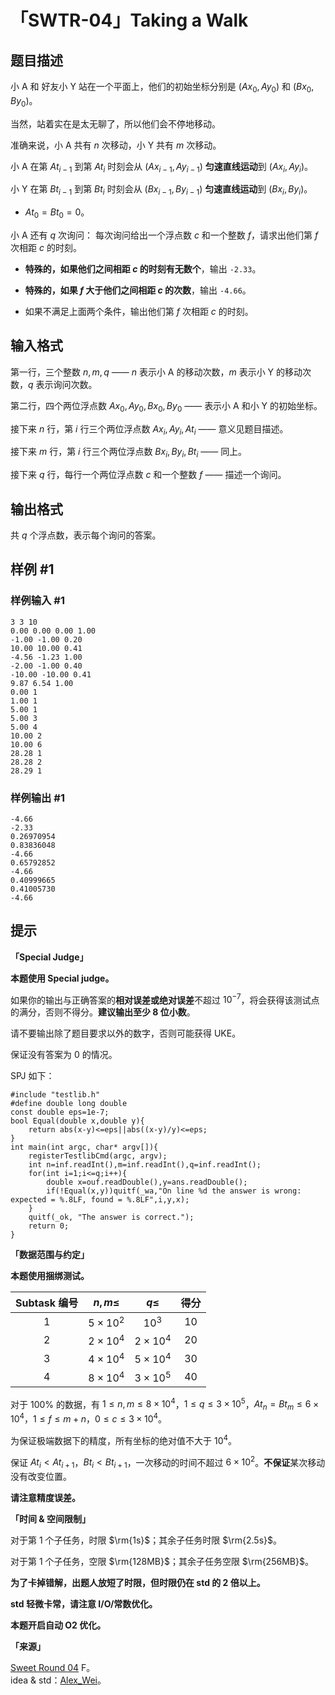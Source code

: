 # 「SWTR-04」Taking a Walk

## 题目描述

小 A 和 好友小 Y 站在一个平面上，他们的初始坐标分别是 $(Ax_0,Ay_0)$ 和 $(Bx_0,By_0)$。

当然，站着实在是太无聊了，所以他们会不停地移动。

准确来说，小 A 共有 $n$ 次移动，小 Y 共有 $m$ 次移动。

小 A 在第 $At_{i-1}$ 到第 $At_i$ 时刻会从 $(Ax_{i-1},Ay_{i-1})$ **匀速直线运动**到 $(Ax_i,Ay_i)$。

小 Y 在第 $Bt_{i-1}$ 到第 $Bt_i$ 时刻会从 $(Bx_{i-1},By_{i-1})$ **匀速直线运动**到 $(Bx_i,By_i)$。

- $At_0=Bt_0=0$。

小 A 还有 $q$ 次询问： 每次询问给出一个浮点数 $c$ 和一个整数 $f$，请求出他们第 $f$ 次相距 $c$ 的时刻。

- **特殊的，如果他们之间相距 $c$ 的时刻有无数个**，输出 `-2.33`。

- **特殊的，如果 $f$ 大于他们之间相距 $c$ 的次数**，输出 `-4.66`。

- 如果不满足上面两个条件，输出他们第 $f$ 次相距 $c$ 的时刻。


## 输入格式

第一行，三个整数 $n,m,q$ —— $n$ 表示小 A 的移动次数，$m$ 表示小 Y 的移动次数，$q$ 表示询问次数。

第二行，四个两位浮点数 $Ax_0,Ay_0,Bx_0,By_0$ —— 表示小 A 和小 Y 的初始坐标。

接下来 $n$ 行，第 $i$ 行三个两位浮点数 $Ax_i,Ay_i,At_i$ —— 意义见题目描述。

接下来 $m$ 行，第 $i$ 行三个两位浮点数 $Bx_i,By_i,Bt_i$ —— 同上。

接下来 $q$ 行，每行一个两位浮点数 $c$ 和一个整数 $f$ —— 描述一个询问。

## 输出格式

共 $q$ 个浮点数，表示每个询问的答案。

## 样例 #1

### 样例输入 #1
```
3 3 10
0.00 0.00 0.00 1.00
-1.00 -1.00 0.20
10.00 10.00 0.41
-4.56 -1.23 1.00
-2.00 -1.00 0.40
-10.00 -10.00 0.41
9.87 6.54 1.00
0.00 1
1.00 1
5.00 1
5.00 3
5.00 4
10.00 2
10.00 6
28.28 1
28.28 2
28.29 1
```

### 样例输出 #1

```
-4.66
-2.33
0.26970954
0.83836048
-4.66
0.65792852
-4.66
0.40999665
0.41005730
-4.66
```

## 提示

**「Special Judge」**

**本题使用 Special judge。**

如果你的输出与正确答案的**相对误差或绝对误差**不超过 $10^{-7}$，将会获得该测试点的满分，否则不得分。**建议输出至少 $8$ 位小数**。

请不要输出除了题目要求以外的数字，否则可能获得 UKE。

保证没有答案为 $0$ 的情况。

SPJ 如下：

```
#include "testlib.h"
#define double long double
const double eps=1e-7;
bool Equal(double x,double y){
	return abs(x-y)<=eps||abs((x-y)/y)<=eps;
}
int main(int argc, char* argv[]){
    registerTestlibCmd(argc, argv);
    int n=inf.readInt(),m=inf.readInt(),q=inf.readInt();
    for(int i=1;i<=q;i++){
    	double x=ouf.readDouble(),y=ans.readDouble();
    	if(!Equal(x,y))quitf(_wa,"On line %d the answer is wrong: expected = %.8LF, found = %.8LF",i,y,x);
	}
	quitf(_ok, "The answer is correct."); 
	return 0;
}
```

**「数据范围与约定」**

**本题使用捆绑测试。**

Subtask 编号 | $n,m\leq$ | $q\leq$ | 得分
:-: | :-: | :-: | :-:
$1$ | $5\times 10^2$ | $10^3$ | $10$
$2$ | $2\times 10^4$ | $2\times 10^4$ | $20$
$3$ | $4\times 10^4$ | $5\times 10^4$ | $30$
$4$ | $8\times 10^4$ | $3\times 10^5$ | $40$

对于 $100\%$ 的数据，有 $1\leq n,m\leq 8\times 10^4$，$1\leq q\leq 3\times 10^5$，$At_n=Bt_m\leq 6\times 10^4$，$1\leq f\leq m+n$，$0\leq c\leq 3\times 10^4$。

为保证极端数据下的精度，所有坐标的绝对值不大于 $10^4$。

保证 $At_i<At_{i+1}$，$Bt_i<Bt_{i+1}$，一次移动的时间不超过 $6\times 10^2$。**不保证**某次移动没有改变位置。

**请注意精度误差。**

**「时间 & 空间限制」**

对于第 $1$ 个子任务，时限 $\rm{1s}$；其余子任务时限 $\rm{2.5s}$。

对于第 $1$ 个子任务，空限 $\rm{128MB}$；其余子任务空限 $\rm{256MB}$。

**为了卡掉错解，出题人放短了时限，但时限仍在 std 的 $2$ 倍以上。**

**std 轻微卡常，请注意 I/O/常数优化。**

**本题开启自动 O2 优化。**

**「来源」**

[Sweet Round 04](https://www.luogu.com.cn/contest/26414) F。  
idea & std：[Alex_Wei](https://www.luogu.com.cn/user/123294)。

